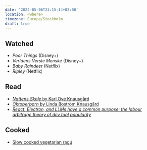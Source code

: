 ```yaml
---
date: '2024-05-06T23:15:14+02:00'
location: <where>
timezone: Europe/Stockholm
draft: true
---
```


## Watched

- _Poor Things_ (Disney+)
- _Verldens Verste Menske_ (Disney+)
- _Baby Raindeer_ (Netflix)
- _Ripley_ (Netflix)

## Read

- [_Nattens Skole_ by Karl Ove Knausgård](/reading/nattens-skole)
- [_Oktoberbarn_ by Linda Boström Knausgård](/reading/oktoberbarn)
- [_React, Electron, and LLMs have a common purpose: the labour arbitrage theory of dev tool popularity_](https://www.baldurbjarnason.com/2024/react-electron-llms-labour-arbitrage/)

## Cooked

- [Slow cooked vegetarian ragú](/recipes/vegetarian-ragu)
